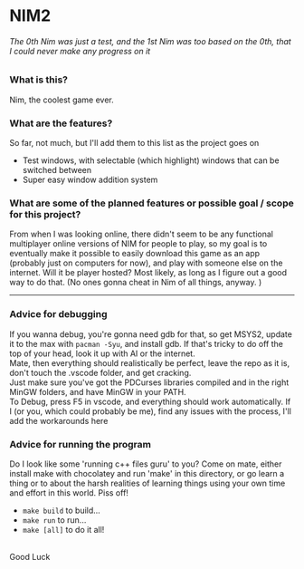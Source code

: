 # NIM2
###### The 0th Nim was just a test, and the 1st Nim was too based on the 0th, that I could never make any progress on it

### What is this?

Nim, the coolest game ever.

### What are the features?

So far, not much, but I'll add them to this list as the project goes on
* Test windows, with selectable (which highlight) windows that can be switched between
* Super easy window addition system

### What are some of the planned features or possible goal / scope for this project?

From when I was looking online, there didn't seem to be any functional multiplayer online versions of NIM for people to play,
so my goal is to eventually make it possible to easily download this game as an app (probably just on computers for now),
and play with someone else on the internet. Will it be player hosted? Most likely, as long as I figure out a good way to do that.
(No ones gonna cheat in Nim of all things, anyway. )

<hr>

### Advice for debugging

If you wanna debug, you're gonna need gdb for that, so get MSYS2, update it to the max with `pacman -Syu`,
and install gdb. If that's tricky to do off the top of your head, look it up with AI or the internet.
<br>
Mate, then everything should realistically be perfect, leave the repo as it is, don't touch the .vscode folder, and get cracking.
<br>
Just make sure you've got the PDCurses libraries compiled and in the right
MinGW folders, and have MinGW in your PATH.
<br>
To Debug, press F5 in vscode, and everything should work automatically. If I (or you, which could probably be me), find any issues 
with the process, I'll add the workarounds here

### Advice for running the program

Do I look like some 'running c++ files guru' to you? Come on mate, either install make with chocolatey and run 'make' in this directory, or go learn a thing or to about the harsh realities of learning things using your own time and effort in this world. Piss off!
* `make build` to build...
* `make run` to run...
* `make [all]` to do it all!
<br>
Good Luck





